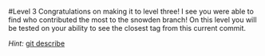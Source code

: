#Level 3
Congratulations on making it to level three!
I see you were able to find who contributed the most to the snowden branch!
On this level you will be tested on your ability to see the closest tag from this current commit.

*Hint:* [git describe](http://git-scm.com/docs/git-describe)
 
